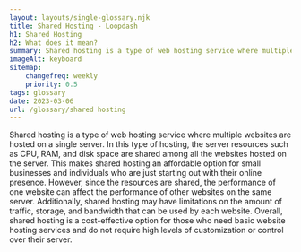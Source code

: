 ```yaml
--- 
layout: layouts/single-glossary.njk
title: Shared Hosting - Loopdash
h1: Shared Hosting
h2: What does it mean?
summary: Shared hosting is a type of web hosting service where multiple websites, including WordPress sites, share the same server resources and infrastructure.
imageAlt: keyboard
sitemap:
	changefreq: weekly
	priority: 0.5
tags: glossary
date: 2023-03-06
url: /glossary/shared hosting
---
```


Shared hosting is a type of web hosting service where multiple websites are hosted on a single server. In this type of hosting, the server resources such as CPU, RAM, and disk space are shared among all the websites hosted on the server. This makes shared hosting an affordable option for small businesses and individuals who are just starting out with their online presence. However, since the resources are shared, the performance of one website can affect the performance of other websites on the same server. Additionally, shared hosting may have limitations on the amount of traffic, storage, and bandwidth that can be used by each website. Overall, shared hosting is a cost-effective option for those who need basic website hosting services and do not require high levels of customization or control over their server.